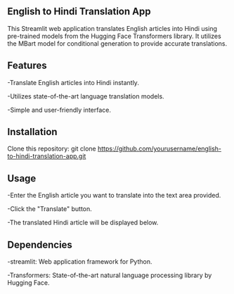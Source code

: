  ## English to Hindi Translation App
 This Streamlit web application translates English articles into Hindi using pre-trained models from the Hugging Face Transformers library. It utilizes the MBart model for conditional generation to provide accurate translations.

## Features 
-Translate English articles into Hindi instantly.


-Utilizes state-of-the-art language translation models.


-Simple and user-friendly interface.


## Installation
Clone this repository:
  git clone https://github.com/yourusername/english-to-hindi-translation-app.git
## Usage
-Enter the English article you want to translate into the text area provided.


-Click the "Translate" button.


-The translated Hindi article will be displayed below.
## Dependencies
-streamlit: Web application framework for Python.

-Transformers: State-of-the-art natural language processing library by Hugging Face.
